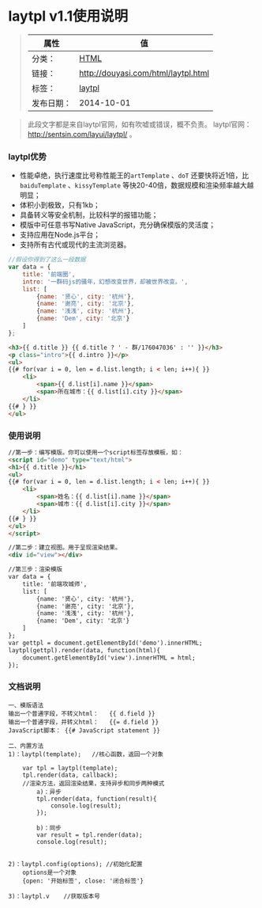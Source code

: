 # laytpl v1.1使用说明

>|  属性  |  值  |
>| ----- | ----- |
>| 分类： | [HTML](http://douyasi.com/category/html/) |
>| 链接： | http://douyasi.com/html/laytpl.html |
>| 标签： | [laytpl](http://douyasi.com/tag/laytpl)  |
>| 发布日期： | 2014-10-01 |

>    此段文字都是来自laytpl官网，如有吹嘘或错误，概不负责。
>    laytpl官网：http://sentsin.com/layui/laytpl/ 。

### laytpl优势

- 性能卓绝，执行速度比号称性能王的`artTemplate` 、`doT` 还要快将近1倍，比`baiduTemplate` 、`kissyTemplate` 等快20-40倍，数据规模和渲染频率越大越明显；
- 体积小到极致，只有1kb；
- 具备转义等安全机制，比较科学的报错功能；
- 模版中可任意书写Native JavaScript，充分确保模版的灵活度；
- 支持应用在Node.js平台；
- 支持所有古代或现代的主流浏览器。





```javascript
//假设你得到了这么一段数据
var data = {
    title: '前端圈',
    intro: '一群码js的骚年，幻想改变世界，却被世界改变。',
    list: [
        {name: '贤心', city: '杭州'}, 
        {name: '谢亮', city: '北京'}, 
        {name: '浅浅', city: '杭州'}, 
        {name: 'Dem', city: '北京'}
    ]
};
```

```html
<h3>{{ d.title }} {{ d.title ? ' - 群/176047036' : '' }}</h3>
<p class="intro">{{ d.intro }}</p>
<ul>
{{# for(var i = 0, len = d.list.length; i < len; i++){ }}
    <li>
        <span>{{ d.list[i].name }}</span>
        <span>所在城市：{{ d.list[i].city }}</span>
    </li>
{{# } }}
</ul>
```

### 使用说明

```html
//第一步：编写模版。你可以使用一个script标签存放模板，如：
<script id="demo" type="text/html">
<h1>{{ d.title }}</h1>
<ul>
{{# for(var i = 0, len = d.list.length; i < len; i++){ }}
    <li>
        <span>姓名：{{ d.list[i].name }}</span>
        <span>城市：{{ d.list[i].city }}</span>
    </li>
{{# } }}
</ul>
</script>

//第二步：建立视图。用于呈现渲染结果。
<div id="view"></div>

//第三步：渲染模版
var data = {
    title: '前端攻城师',
    list: [
        {name: '贤心', city: '杭州'}, 
        {name: '谢亮', city: '北京'}, 
        {name: '浅浅', city: '杭州'}, 
        {name: 'Dem', city: '北京'}
    ]
};
var gettpl = document.getElementById('demo').innerHTML;
laytpl(gettpl).render(data, function(html){
    document.getElementById('view').innerHTML = html;
});
```

### 文档说明

```
一、模版语法
输出一个普通字段，不转义html：   {{ d.field }}
输出一个普通字段，并转义html：   {{= d.field }}
JavaScript脚本： {{# JavaScript statement }}

二、内置方法
1)：laytpl(template);   //核心函数，返回一个对象
    
    var tpl = laytpl(template);
    tpl.render(data, callback);   
    //渲染方法，返回渲染结果，支持异步和同步两种模式
        a)：异步
        tpl.render(data, function(result){
            console.log(result);
        });
        
        b)：同步
        var result = tpl.render(data);
        console.log(result);

    
2)：laytpl.config(options); //初始化配置
    options是一个对象
    {open: '开始标签', close: '闭合标签'}
    
3)：laytpl.v    //获取版本号
```
  